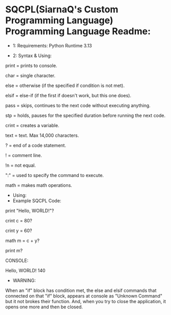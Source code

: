 # SQCPL(SiarnaQ's Custom Programming Language) Programming Language Readme:

* 1: Requirements:
Python Runtime 3.13


* 2: Syntax & Using:

print = prints to console.

char = single character.

else = otherwise (if the specified if condition is not met).

elsif = else-if (if the first if doesn't work, but this one does).

pass = skips, continues to the next code without executing anything.

stp = holds, pauses for the specified duration before running the next code.

crint = creates a variable.

text = text. Max 14,000 characters.

? = end of a code statement.

! = comment line.

!n = not equal.

":" = used to specify the command to execute.

math = makes math operations.


* Using:
* Example SQCPL Code:

print "Hello, WORLD!"?

crint c = 80?

crint y = 60?

math m = c + y?

print m?


CONSOLE:

Hello, WORLD!
140



* WARNING:

When an "if" block has condition met, the else and elsif commands that connected on that "if" block, appears at console as "Unknown Command" but it not brokes their function. And, when you try to close the application, it opens one more and then be closed.


